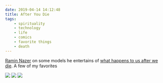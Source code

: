 ```yaml
---
date: 2019-04-14 14:12:48
title: After You Die
tags:
    - spirituality
    - technology
    - life
    - comics
    - favorite things
    - death
---
```


[Ramin Nazer](https://raminnazer.com/) on some models he entertains of [what happens to us after we die](https://raminnazer.com/pages/after-you-die). A few of my favorites

![](/misc/r/ramin-nazer/RaminNazer_AYD_007.png)
![](/misc/r/ramin-nazer/RaminNazer_AYD_010.png)
![](/misc/r/ramin-nazer/RaminNazer_AYD_011.png)
